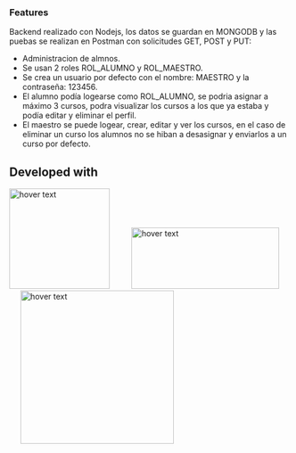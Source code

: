 ### Features
Backend realizado con Nodejs, los datos se guardan en MONGODB y las puebas se realizan en Postman con solicitudes GET, POST y PUT:
- Administracion de almnos.
- Se usan 2 roles ROL_ALUMNO y ROL_MAESTRO.
- Se crea un usuario por defecto con el nombre: MAESTRO y la contraseña: 123456.
- El alumno podía logearse como ROL_ALUMNO, se podria asignar a máximo 3 cursos, podra visualizar los cursos a los que ya estaba y podía editar y eliminar el perfil.
- El maestro se puede logear, crear, editar y ver los cursos, en el caso de eliminar un curso los alumnos no se hiban a desasignar y enviarlos a un curso por defecto.

## Developed with
<p>
        <img src="https://upload.wikimedia.org/wikipedia/commons/thumb/d/d9/Node.js_logo.svg/1200px-Node.js_logo.svg.png" width="180" title="hover text">&nbsp;&nbsp;&nbsp;&nbsp;&nbsp;&nbsp;&nbsp;&nbsp;&nbsp;
        <img src="https://upload.wikimedia.org/wikipedia/commons/thumb/9/93/MongoDB_Logo.svg/2560px-MongoDB_Logo.svg.png" width="265" height="110" title="hover text">
        &nbsp&nbsp&nbsp&nbsp
        <img src="https://miro.medium.com/v2/resize:fit:1400/0*Ij4wyJ4yMq_0Vm_U.png" width="275" title="hover text">
</p>
